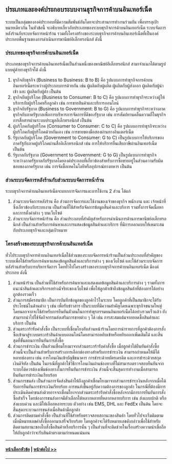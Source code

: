 ## ประเภทและองค์ประกอบระบบงานธุรกิจการค้าบนอินเทอร์เน็ต	
	
ระบบเป็นกลุ่มขององค์ประกอบที่มีความสัมพันธ์กันโดยจะประสานการทำงานร่วมกัน เพื่อบรรลุเป้าหมายเดียวกัน ในหัวข้อนี้ จะอธิบายเกี่ยวกับประเภทของระบบธุรกิจการค้าบนอินเทอร์เน็ต ระบบจัดการหลังร้านกับระบบจัดการหน้าร้าน รวมทั้งโครงสร้างของระบบธุรกิจการค้าบนอินเทอร์เน็ตที่เป็นองค์ประกอบพื้นฐานของการดำเนินการพานิชย์อิเล็กทรอนิกส์ ดังนี้

### ประเภทของธุรกิจการค้าบนอินเทอร์เน็ต
ประเภทของธุรกิจการค้าบนอินเทอร์เน็ตเป็นส่วนหนึ่งของพาณิชย์อิเล็กทรอนิกส์ สามาจำแนกได้ตามรูปแบบคู่ค้าทางธุรกิจได้ ดังนี้

1.  ธุรกิจกับธุรกิจ (Business to Business: B to B) คือ รูปแบบการทำธุรกิจการค้าบนอินเทอร์เน็ตระหว่างผู้ประกอบการด้วยกัน เช่น ผู้ผลิตกับผู้ผลิต ผู้ผลิตกับผู้ส่งออก ผู้ผลิตกับผู้นำเข้า และ ผู้ผลิตกับผู้ค้า เป็นต้น
2.  ธุรกิจกับผู้บริโภค (Business to Consumer: B to C) คือ รูปแบบการทำธุรกิจระหว่างผู้ให้บริการกับผู้บริโภคหรือลูกค้า เช่น การขายสินค้าและบริการออนไลน์
3. ธุรกิจกับรัฐบาล (Business to Government: B to G) คือ รูปแบบการทำธุรกิจระหว่างภาคธุรกิจกับภาครัฐบาลเพื่อการบริหารการจัดการที่ดีของรัฐบาล เช่น การสัมปทานคลื่นความถี่ในธุรกิจการสื่อสารผ่านระบบประมูลอิเล็กทรอนิกส์ เป็นต้น
4.  ผู้บริโภคกับผู้บริโภค (Consumer to Consumer: C to C) คือ รูปแบบการทำธุรกิจระหว่างผู้บริโภคกับผู้บริโภคด้วยกันเอง เช่น การขายของมือสองผ่านทางอินเตอร์เน็ต
5. รัฐบาลกับผู้บริโภค (Government to Consumer: G to C) เป็นรูปแบบการให้บริการของภาครัฐกับภาคผู้บริโภคผ่านสื่ออิเล็กทรอนิกส์ เช่น การให้บริการยื่นเสียภาษีผ่านอินเทอร์เน็ต เป็นต้น
6. รัฐบาลกับรัฐบาล (Government to Government: G to G) เป็นรูปแบบการทำธุรกิจระหว่างภาครัฐบาลกับรัฐบาลโดยองค์ประกอบที่เกี่ยวข้องสำหรับการซื้อขายอยู่ในส่วนความรับผิดชอบของภาครัฐบาล เช่น การจัดซื้อเทคโนโลยีหรืออุปกรณ์ทางทหาร เป็นต้น

### ส่วนระบบจัดการหลังร้านกับส่วนระบบจัดการหน้าร้าน
ระบบธุรกิจการค้าบนอินเทอร์เน็ตจะแยกการจัดการและการใช้งาน 2 ส่วน ได้แก่ 

1. ส่วนระบบจัดการหลังร้าน คือ ส่วนการจัดการและใช้งานของเจ้าของธุรกิจ พนักงาน และ เจ้าหน้าที่ซึ่งเกี่ยวข้องกับระบบงาน เป็นส่วนที่ใช้สำหรับจัดการข้อมูลสิ้นค้าและบริการ รวมทั้งการจัดเนื้อหาและการตั้งค่าต่าง ๆ บนเว็บไซต์
2. ส่วนระบบจัดการหน้าร้าน คือ ส่วนประกอบที่สำคัญสำหรับการดำเนินการด้านการพานิชย์อเล็กทรอนิกส์ เป็นส่วนสำหรับการค้นหาและการแสดงข้อมูลสินค้าและบริการ ที่มีการออกแบบให้เหมาะสมกับประเภทธุรกิจและกลุ่มเป้าหมาย

### โครงสร้างของระบบธุรกิจการค้าบนอินเทอร์เน็ต
ทั่วไประบบธุรกิจการค้าบนอินเทอร์เน็ตใช้ส่วนของระบบจัดการหน้าร้านเป็นส่วนประกอบที่สำคัญของระบบเพื่อใช้สำหรับการค้นหาแสดงข้อมูลสินค้าและบริการต่าง ๆ ของเว็บไซต์ และใช้ส่วนระบบจัดการหลังร้านสำหรับการบริหารจัดการ โดยทั่วไปโครงสร้างของระบบธุรกิจการค้าบนอินเทอร์เน็ต มีองค์ประกอบ ดังนี้

1.  ส่วนหน้าร้าน เป็นส่วนที่ใช้สำหรับการค้นหาและแสดงผลข้อมูลสินค้าและบริการต่าง ๆ รวมทั้งการแนะนำสินค้าและบริการอย่างฉัจริยะของเว็บไซต์ เพื่อให้ลูกค้าเข้าถึงข้อมูลสินค้าที่ต้องการได้อย่างถูกต้องรวดเร็ว 
2. ส่วนการสมัครสมาชิก เป็นการบันทึกข้อมูลของลูกค้าไว้ในระบบ โดยลูกค้าที่เป็นสมาชิกจะได้รับประโยชน์ในด้านต่าง ๆ เช่น เพื่อรับข่าวสาร เป็นระบบที่มีความสำคัญโดยเฉพาะธุรกิจขนาดใหญ่ โดยนอกจากจะใช้สำหรับการยืนยันตัวตนในการทำธุรกรรมบนอินเทอร์เน็ตได้อย่างรวดเร็วแล้ว ยังสามารถนำไปใช้จัดกิจกรรมส่งเสริมการขายต่าง ๆ ได้ เช่น การสะสมแต้มจากยอดซื้อสินค้าและบริการ เป็นต้น
2.  ส่วนตระกร้ารับคำสั่งซื้อ เป็นระบบที่เชื่อมโยงกับส่วนหน้าร้านโดยการนำรายการที่ลูกค้าต้องการสั่งซื้อเข้ามาสู่ระบบตระกร้าสินค้าแบบออนไลน์โดยสามารถหยิบเข้าหรือหยิบออกเพิ่มเติมได้ และสิ้นสุดที่ขั้นตอนการยืนยันการสั่งซื้อ
3.  ส่วนการชำระเงิน เป็นส่วนเชื่อมโยงมาจากส่วนตระกร้ารับคำสั่งซื้อ เมื่อลูกค้าได้ยืนยันคำสั่งซื้อ ส่วนนี้จะเป็นส่วนสำหรับการสร้างการเลือกช่องทางสำหรับการชำระเงิน สามารถกำหนดให้มีได้หลายช่องทาง เช่น การโอนเงินเข้าบัญชีธนาคาร การชำระด้วยบัตรเครดิต และการชำระด้วยสกุลเงินดิจิทัล เป็นต้น ในกรณีที่ลูกค้าใช้วิธีการโอนเงินผ่านช่องทางที่ไม่สามารถตรวจสอบยืนยันจากระบบได้ควรต้องเพิ่มช่องทางในการยืนยันการชำระเงิน ส่วนนี้จะสิ้นสุดการทำงานเมื่อสามารถยืนยันการชำระเงินเรียบร้อย
4.  ส่วนการขนส่ง เป็นส่วนการจัดส่งสินค้าให้ถึงลูกค้าเชื่อมโยงมาจากส่วนการชำระเงินหลังจากเมื่อได้รับการยืนยันการชำระเงินเรียบร้อย การขนส่งขึ้นอยู่กับความต้องการของลูกค้า ในกรณีที่ต้องมีการประเมินคิดค่าขนส่งด้วยอาจจะเชื่อมโยงจากส่วนตระกร้ารับคำสั่งซื้อหลังจากมีการการยืนยันการสั่งซื้อสำเร็จ โดยช่องการขนส่งอาจมีตัวเลือกให้หลากหลายที่หลากหลายบริการ เช่น ส่งแบบปกติ หรือ ส่งแบบด่วน และมีให้เลือกหลายระบบ ตัวอย่าง เช่น EMS, DHL และ FedEx เป็นต้น โดยจะสิ้นสุดกระบวนการขนส่งเมื่อสินค้ามือลูกค้า
5.  ส่วนการติดตามคำสั่งซื้อ เป็นส่วนที่ใช้สำหรับตรวจสอบสถานะของสินค้า โดยทั่วไปจะเริ่มติดตามเมื่อมีหมายเลขคำสั่งซื้อออกมาเสร็จเรียบร้อย โดยลูกค้าจะได้รับหมายเลขดังกล่าวเพื่อใช้สำหรับติดตามสถานะของใบสั่งซื้อสินค้าหรือบริการนั้น ๆ เป็นส่วนที่จะติดช่วยในเรื่องสร้างความน่าเชื่อถือให้กับลูกค้าว่าจะรับสินค้าตรงตามกำหนดแน่นอน

---
#### [หน้าเลือกหัวข้อ](README.md) | [หน้าต่อไป >>](0902.md)
---
